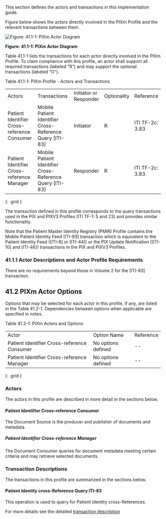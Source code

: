 
This section defines the actors and transactions in this implementation guide.

Figure below shows the actors directly
involved in the PIXm 
Profile and the relevant transactions between them.


![Figure: 41.1-1: PIXm Actor Diagram](ActorsAndTransactions.svg "Figure: 41.1-1: PIXm Actor Diagram")

<div style="clear: left"/>

**Figure: 41.1-1: PIXm Actor Diagram**


Table 41.1-1 lists the transactions for each actor directly involved in
the PIXm Profile. To claim compliance with this profile, an actor shall
support all required transactions (labeled “R”) and may support the
optional transactions (labeled “O”).

Table 41.1-1: PIXm Profile - Actors and Transactions

|                                             |                                                            |                        |             |                 |
| ------------------------------------------- | ---------------------------------------------------------- | ---------------------- | ----------- | --------------- |
| Actors                                      | Transactions                                               | Initiator or Responder | Optionality | Reference       |
| Patient Identifier Cross-reference Consumer | Mobile Patient Identifier Cross-Reference Query \[ITI-83\] | Initiator              | R           | ITI TF-2c: 3.83 |
| Patient Identifier Cross-reference Manager  | Mobile Patient Identifier Cross-Reference Query \[ITI-83\] | Responder              | R           | ITI TF-2c: 3.83 |
{: .grid }

The transaction defined in this profile corresponds to the query
transactions used in the PIX and PIXV3 Profiles (ITI TF-1: 5 and 23) and
provides similar functionality.

Note that the Patient Master Identity Registry (PMIR) Profile contains
the Mobile Patient Identity Feed \[ITI-93\] transaction which is
equivalent to the Patient Identity Feed (\[ITI-8\] or \[ITI-44\]) or the
PIX Update Notification (\[ITI-10\] and \[ITI-46\]) transactions in the
PIX and PIXV3 Profiles.

### 41.1.1 Actor Descriptions and Actor Profile Requirements

There are no requirements beyond those in Volume 2 for the \[ITI-83\]
transaction.

## 41.2 PIXm Actor Options

Options that may be selected for each actor in this profile, if any, are
listed in the Table 41.2-1. Dependencies between options when applicable
are specified in notes.

Table 41.2-1: PIXm Actors and Options

|                                             |                    |           |
| ------------------------------------------- | ------------------ | --------- |
| Actor                                       | Option Name        | Reference |
| Patient Identifier Cross-reference Consumer | No options defined | \--       |
| Patient Identifier Cross-reference Manager  | No options defined | \--       |
{: .grid }

### Actors
The actors in this profile are described in more detail in the sections below.

#### Patient Identifier Cross-reference Consumer

The Document Source is the producer and publisher of documents and metadata.

##### Patient Identifier Cross-reference Manager

The Document Consumer queries for document metadata meeting certain criteria and may retrieve selected documents.



### Transaction Descriptions
The transactions in this profile are summarized in the sections below.

#### Patient Identity cross-Reference Query ITI-83

This operation is used to query for Patient Identity cross-References.

For more details see the detailed [transaction description](ITI-83.html)

